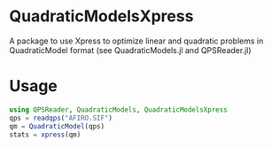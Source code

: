 # QuadraticModelsXpress

A package to use Xpress to optimize linear and quadratic problems in QuadraticModel
format (see QuadraticModels.jl and QPSReader.jl)

# Usage

```julia
using QPSReader, QuadraticModels, QuadraticModelsXpress
qps = readqps("AFIRO.SIF")
qm = QuadraticModel(qps)
stats = xpress(qm)
```
